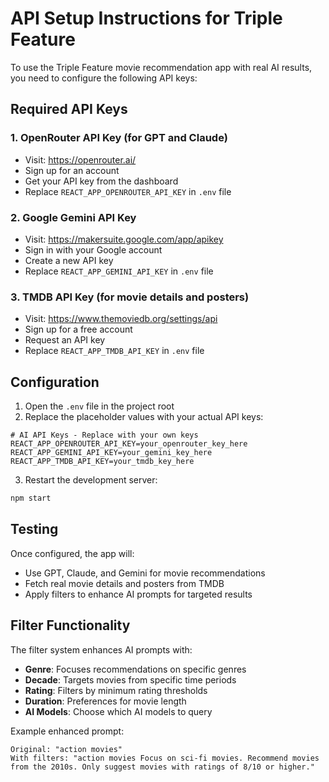 # API Setup Instructions for Triple Feature

To use the Triple Feature movie recommendation app with real AI results, you need to configure the following API keys:

## Required API Keys

### 1. OpenRouter API Key (for GPT and Claude)
- Visit: https://openrouter.ai/
- Sign up for an account
- Get your API key from the dashboard
- Replace `REACT_APP_OPENROUTER_API_KEY` in `.env` file

### 2. Google Gemini API Key
- Visit: https://makersuite.google.com/app/apikey
- Sign in with your Google account
- Create a new API key
- Replace `REACT_APP_GEMINI_API_KEY` in `.env` file

### 3. TMDB API Key (for movie details and posters)
- Visit: https://www.themoviedb.org/settings/api
- Sign up for a free account
- Request an API key
- Replace `REACT_APP_TMDB_API_KEY` in `.env` file

## Configuration

1. Open the `.env` file in the project root
2. Replace the placeholder values with your actual API keys:

```env
# AI API Keys - Replace with your own keys
REACT_APP_OPENROUTER_API_KEY=your_openrouter_key_here
REACT_APP_GEMINI_API_KEY=your_gemini_key_here
REACT_APP_TMDB_API_KEY=your_tmdb_key_here
```

3. Restart the development server:
```bash
npm start
```

## Testing

Once configured, the app will:
- Use GPT, Claude, and Gemini for movie recommendations
- Fetch real movie details and posters from TMDB
- Apply filters to enhance AI prompts for targeted results

## Filter Functionality

The filter system enhances AI prompts with:
- **Genre**: Focuses recommendations on specific genres
- **Decade**: Targets movies from specific time periods
- **Rating**: Filters by minimum rating thresholds
- **Duration**: Preferences for movie length
- **AI Models**: Choose which AI models to query

Example enhanced prompt:
```
Original: "action movies"
With filters: "action movies Focus on sci-fi movies. Recommend movies from the 2010s. Only suggest movies with ratings of 8/10 or higher."